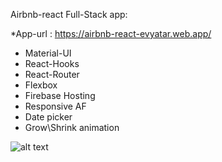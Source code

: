 Airbnb-react Full-Stack app:

*App-url : https://airbnb-react-evyatar.web.app/
* Material-UI
* React-Hooks
* React-Router
* Flexbox
* Firebase Hosting
* Responsive AF
* Date picker
* Grow\Shrink animation

![alt text](https://github.com/EvyatarHaim1/Airbnb-React/blob/main/src/screenView.png)
